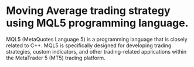 # Moving Average trading strategy using MQL5 programming language.

MQL5 (MetaQuotes Language 5) is a programming language that is closely related to C++. MQL5 is specifically designed for developing trading strategies, custom indicators, and other trading-related applications within the MetaTrader 5 (MT5) trading platform.

